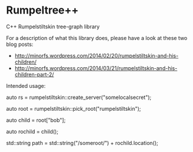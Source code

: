 Rumpeltree++
============

C++ Rumpelstiltskin tree-graph library

For a description of what this library does, please have a look at these two blog posts:

* http://minorfs.wordpress.com/2014/02/20/rumpelstiltskin-and-his-children/
* http://minorfs.wordpress.com/2014/03/21/rumpelstiltskin-and-his-children-part-2/

Intended usage:

  auto rs = rumpelstiltskin::create_server("somelocalsecret");
  
  auto root = rumpelstiltskin::pick_root("rumpelstiltskin");

  auto child = root["bob"];

  auto rochild = child();

  std::string path = std::string("/someroot/") + rochild.location();
